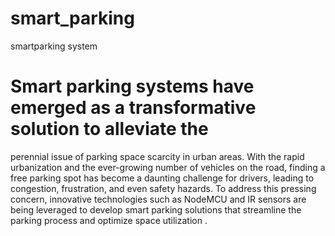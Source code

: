 # smart_parking
smartparking system 
# Smart parking systems have emerged as a transformative solution to alleviate the
 perennial issue of parking space scarcity in urban areas. With the rapid urbanization
and the ever-growing number of vehicles on the road, finding a free parking spot has
become a daunting challenge for drivers, leading to congestion, frustration, and even
safety hazards. To address this pressing concern, innovative technologies such as
NodeMCU and IR sensors are being leveraged to develop smart parking solutions that
streamline the parking process and optimize space utilization .
